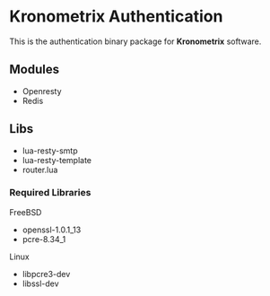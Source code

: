 # Kronometrix Authentication #

This is the authentication binary package for **Kronometrix** software. 

## Modules ##
* Openresty
* Redis

## Libs ##
* lua-resty-smtp
* lua-resty-template
* router.lua


### Required Libraries ###

FreeBSD
* openssl-1.0.1_13
* pcre-8.34_1

Linux
* libpcre3-dev
* libssl-dev

 
